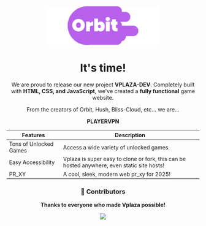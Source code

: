 <div align="center">
  <img src="landing/orbit.png" alt="vplaza-logo" style="width: 300px; height: auto; object-fit: contain;">
</div>



<div align="center">  
  <h1>It's time!</h1>  
  <p>We are proud to release our new project <strong>VPLAZA-DEV</strong>. Completely built with <strong>HTML, CSS, and JavaScript</strong>, we've created a <strong>fully functional</strong> game website.</p>
  <p>From the creators of Orbit, Hush, Bliss-Cloud, etc... we are...</p>
  <strong>PLAYERVPN</strong>


| Features               | Description                                                |
|-------------------------|------------------------------------------------------------|
| Tons of Unlocked Games | Access a wide variety of unlocked games.                  |
| Easy Accessibility      | Vplaza is super easy to clone or fork, this can be hosted anywhere, even static site hosts! |
| PR_XY | A cool, sleek, modern web pr_xy for 2025!                  |



### 🙌 Contributors  
**Thanks to everyone who made Vplaza possible!**

<div align="center">
  <a href="https://github.com/PlayerVPN/playervpn-game/graphs/contributors">
    <img src="https://contrib.rocks/image?repo=PlayerVPN/playervpn-game"/>
  </a>
</div>
